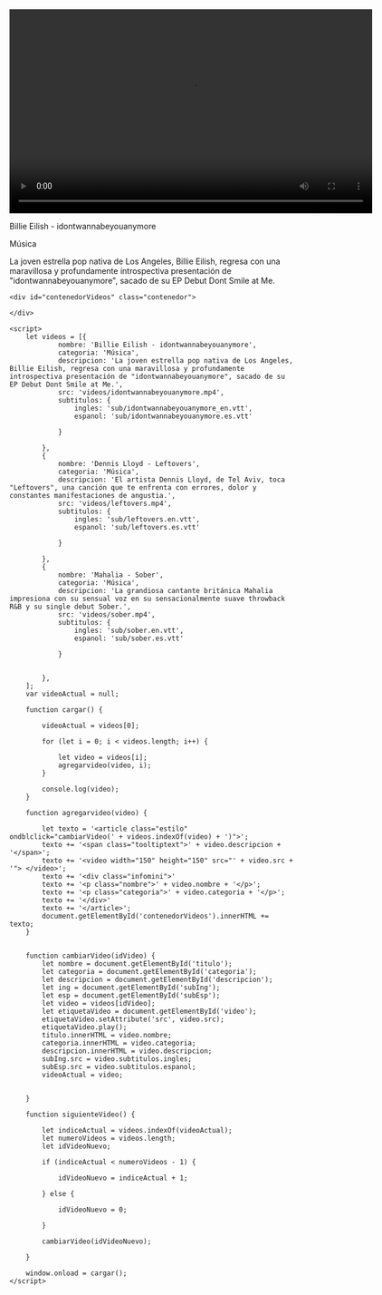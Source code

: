 <!DOCTYPE html>
<html lang="en">
<head>
    <meta charset="UTF-8">
    <link rel="stylesheet" href="css/main.css">
    <title>Reproductor de Video</title>
</head>

<body>
    <div class="reproductor">
        <video width="641" height="360" src="video/1.mp4" controls id="video" onended="siguienteVideo()">
            <track src="sub/idontwannabeyouanymore_en.vtt" kind="subtitles" srclang="en" label="English" id="subIng" default>
            <track src="sub/idontwannabeyouanymore.es.vtt" kind="subtitles" srclang="es" label="Español" id="subEsp">
        </video>
        <div class="info">
            <p id="titulo">Billie Eilish - idontwannabeyouanymore</p>
            <p id="categoria">Música</p>
            <p id="descripcion">La joven estrella pop nativa de Los Angeles, Billie Eilish, regresa con una maravillosa y profundamente introspectiva presentación de "idontwannabeyouanymore", sacado de su EP Debut Dont Smile at Me.</p>
        </div>
    </div>

    <div id="contenedorVideos" class="contenedor">

    </div>

    <script>
        let videos = [{
                nombre: 'Billie Eilish - idontwannabeyouanymore',
                categoria: 'Música',
                descripcion: 'La joven estrella pop nativa de Los Angeles, Billie Eilish, regresa con una maravillosa y profundamente introspectiva presentación de "idontwannabeyouanymore", sacado de su EP Debut Dont Smile at Me.',
                src: 'videos/idontwannabeyouanymore.mp4',
                subtitulos: {
                    ingles: 'sub/idontwannabeyouanymore_en.vtt',
                    espanol: 'sub/idontwannabeyouanymore.es.vtt'

                }

            },
            {
                nombre: 'Dennis Lloyd - Leftovers',
                categoria: 'Música',
                descripcion: 'El artista Dennis Lloyd, de Tel Aviv, toca "Leftovers", una canción que te enfrenta con errores, dolor y constantes manifestaciones de angustia.',
                src: 'videos/leftovers.mp4',
                subtitulos: {
                    ingles: 'sub/leftovers.en.vtt',
                    espanol: 'sub/leftovers.es.vtt'

                }

            },
            {
                nombre: 'Mahalia - Sober',
                categoria: 'Música',
                descripcion: 'La grandiosa cantante británica Mahalia impresiona con su sensual voz en su sensacionalmente suave throwback R&B y su single debut Sober.',
                src: 'videos/sober.mp4',
                subtitulos: {
                    ingles: 'sub/sober.en.vtt',
                    espanol: 'sub/sober.es.vtt'

                }


            },
        ];
        var videoActual = null;

        function cargar() {

            videoActual = videos[0];

            for (let i = 0; i < videos.length; i++) {

                let video = videos[i];
                agregarvideo(video, i);
            }
            
            console.log(video);
        }

        function agregarvideo(video) {

            let texto = '<article class="estilo" ondblclick="cambiarVideo(' + videos.indexOf(video) + ')">';
            texto += '<span class="tooltiptext">' + video.descripcion + '</span>';
            texto += '<video width="150" height="150" src="' + video.src + '"> </video>';
            texto += '<div class="infomini">'
            texto += '<p class="nombre">' + video.nombre + '</p>';
            texto += '<p class="categoria">' + video.categoria + '</p>';
            texto += '</div>'
            texto += '</article>';
            document.getElementById('contenedorVideos').innerHTML += texto;
        }


        function cambiarVideo(idVideo) {
            let nombre = document.getElementById('titulo');
            let categoria = document.getElementById('categoria');
            let descripcion = document.getElementById('descripcion');
            let ing = document.getElementById('subIng');
            let esp = document.getElementById('subEsp');
            let video = videos[idVideo];
            let etiquetaVideo = document.getElementById('video');
            etiquetaVideo.setAttribute('src', video.src);
            etiquetaVideo.play();
            titulo.innerHTML = video.nombre;
            categoria.innerHTML = video.categoria;
            descripcion.innerHTML = video.descripcion;
            subIng.src = video.subtitulos.ingles;
            subEsp.src = video.subtitulos.espanol;
            videoActual = video;


        }

        function siguienteVideo() {

            let indiceActual = videos.indexOf(videoActual);
            let numeroVideos = videos.length;
            let idVideoNuevo;

            if (indiceActual < numeroVideos - 1) {

                idVideoNuevo = indiceActual + 1;

            } else {

                idVideoNuevo = 0;

            }

            cambiarVideo(idVideoNuevo);

        }

        window.onload = cargar();
    </script>
</body>
</html>
